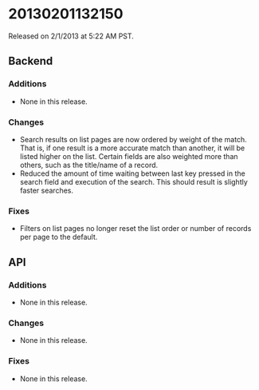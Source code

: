 20130201132150
==============

Released on 2/1/2013 at 5:22 AM PST.

## Backend

### Additions

*   None in this release.

### Changes

*   Search results on list pages are now ordered by weight of the match. That
    is, if one result is a more accurate match than another, it will be listed
    higher on the list. Certain fields are also weighted more than others, such
    as the title/name of a record.
*   Reduced the amount of time waiting between last key pressed in the search
    field and execution of the search. This should result is slightly faster
    searches.

### Fixes

*   Filters on list pages no longer reset the list order or number of records
    per page to the default.

## API

### Additions

*   None in this release.

### Changes

*   None in this release.

### Fixes

*   None in this release.
